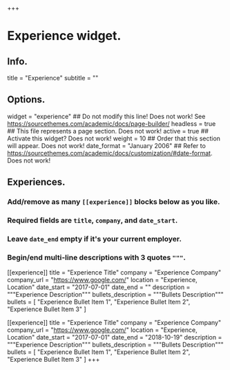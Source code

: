 +++
# Experience widget.

## Info.
title = "Experience"
subtitle = ""

## Options.
widget = "experience" ## Do not modify this line! Does not work! See https://sourcethemes.com/academic/docs/page-builder/
headless = true ## This file represents a page section. Does not work!
active = true ## Activate this widget? Does not work!
weight = 10 ## Order that this section will appear. Does not work!
date_format = "January 2006" ## Refer to https://sourcethemes.com/academic/docs/customization/#date-format. Does not work!

## Experiences.
### Add/remove as many `[[experience]]` blocks below as you like.
### Required fields are `title`, `company`, and `date_start`.
### Leave `date_end` empty if it's your current employer.
### Begin/end multi-line descriptions with 3 quotes `"""`.

[[experience]]
  title = "Experience Title"
  company = "Experience Company"
  company_url = "https://www.google.com/"
  location = "Experience, Location"
  date_start = "2017-07-01"
  date_end = ""
  description = """Experience Description"""
  bullets_description = """Bullets Description"""
  bullets = [
    "Experience Bullet Item 1",
    "Experience Bullet Item 2",
    "Experience Bullet Item 3"
    ]

[[experience]]
  title = "Experience Title"
  company = "Experience Company"
  company_url = "https://www.google.com/"
  location = "Experience, Location"
  date_start = "2017-07-01"
  date_end = "2018-10-19"
  description = """Experience Description"""
  bullets_description = """Bullets Description"""
  bullets = [
    "Experience Bullet Item 1",
    "Experience Bullet Item 2",
    "Experience Bullet Item 3"
    ]
+++
